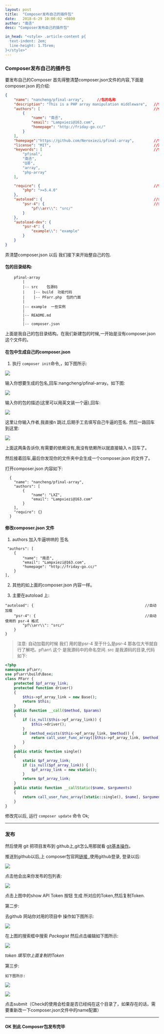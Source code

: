 ```yaml
---
layout: post
title:  "Composer发布自己的插件包"
date:   2018-6-29 10:00:02 +0800
author: "南丞"
desc: "Composer发布自己的插件包"

in_head: "<style> .article-content p{
  text-indent: 2em;
  line-height: 1.75rem;
}</style>"
---
```

### Composer发布自己的插件包

要发布自己的Composer 首先得整清楚composer.json文件的内容,下面是composer.json 的介绍:

```json
{
    "name": "nancheng/pfinal-array",      //包的名称
    "description": "This is a PHP array manipulation middleware",   //包的功能描述
    "authors": [                                                    //作者信息
        {
            "name": "南丞",
            "email": "Lampxiezi@163.com",
            "homepage": "http://friday-go.cc/"
        }
    ],
    "homepage":"https://github.com/Neroxiezi/pfinal-array",         //包的源码地址
    "license": "MIT",                                               //遵循的协议
    "keywords": [                                                   //包的关键字
        "pfinal",
        "南丞",
        "Q哥",
        "array",
        "php-array"
    ],

    "require": {                                                    //包的一些依赖
        "php": ">=5.4.0"
    },
    "autoload": {                                                   //自动加载
        "psr-4": {                                                  //自动使用的 psr-4 格式
            "pf\\arr\\": "src/"
        }
    },
    "autoload-dev": {
        "psr-4": {
            "example\\": "example"
        }
    }
}
```
弄清楚composer.json 以后 我们接下来开始整自己的包.

#### 包的目录结构:

```
    pfinal-array
        |
        |-- src    包源码
        |    |-- build  功能代码 
        |    |-- PFarr.php	包的门面
        |
        |-- example  一些实例
        |
        |-- README.md   
        |
        |-- composer.json
```
上面是我自己的包目录结构。在我们新建包的时候,一开始是没有composer.json这个文件的。

#### 在包中生成自己的composer.json

1. 执行 ```composer init```命令,，如下图所示:

  ![](/images/a.png)
  
  输入你想要生成的包名,回车:nangcheng/pfinal-array。如下图:

  ![](/images/b.png)
  
  输入你的包的描述(这里可以用英文装一个逼),回车:

  ![](/images/c.png)
  
  这里让你输入作者,我直接n  跳过,后期手工去填写自己牛逼的签名.
  然后一路回车到这里:

  ![](/images/d.png)

  上面这两条告诉你,有需要的依赖没有,我没有依赖所以就直接输入 n 回车了。

  然后接着回车,最后你发现你的文件夹中会生成一个composer.json 的文件了。

  打开composer.json 内容如下:

```
  {
    "name": "nancheng/pfinal-array",
    "authors": [
        {
            "name": "LXZ",
            "email": "Lampxiezi@163.com"
        }
    ],
    "require": {}
  }
```

#### 修改composer.json 文件

   1. authors 加入牛逼哄哄的 签名
   
     "authors": [  
        {
            "name": "南丞",
            "email": "Lampxiezi@163.com",
            "homepage": "http://friday-go.cc/"
        }
    ],
    
   2. 其他的如上面的composer.json 内容一样。

   3. 主要在autoload 上:

    "autoload": {                                                   //自动加载
        "psr-4": {                                                  //自动使用的 psr-4 格式
            "pf\\arr\\": "src/"
        }
    }

> 注意: 自动加载的时候 我们 用的是psr-4 至于什么是psr-4 那各位大爷就自行了解吧。pf\\arr\\ 这个 是我源码中的命名空间. src 是我源码的目录,代码如下:

```php
<?php
namespace pf\arr;
use pf\arr\build\Base;
class PFarr {
    protected $pf_array_link;
    protected function driver()
    {
        $this->pf_array_link = new Base();
        return $this;
    }
    public function __call($method, $params)
    {
        if (is_null($this->pf_array_link)) {
            $this->driver();
        }
        if (method_exists($this->pf_array_link, $method)) {
            return call_user_func_array([$this->pf_array_link, $method], $params);
        }
    }
    public static function single()
    {
        static $pf_array_link;
        if (is_null($pf_array_link)) {
            $pf_array_link = new static();
        }
        return $pf_array_link;
    }
    public static function __callStatic($name, $arguments)
    {
        return call_user_func_array([static::single(), $name], $arguments);
    }
}
```
修改完以后, 运行 ```composer update``` 命令 Ok;

------- 

### 发布

然后使用 git 把项目发布到 github上,git怎么用那就看 [git基本操作](http://friday-go.cc/Git-%E5%9F%BA%E6%9C%AC%E6%93%8D%E4%BD%9C)。

推送到github以后,上 composer包官网[链接 ](https://packagist.org/),使用github登录,
登录以后:

![](/images/f.png)

点击他会出来你发布的包列表:

![](/images/e.png)

点击上图中的show API Token 按钮 生成 所对应的Token,然后复制Token.

第二步:

   去github 网站你对用的项目中 操作如下图所示:

   ![](/images/g.png)

   在上图的搜索框中搜索 *Packagist* 然后点击编辑如下图所示:

   ![](/images/h.png)

   *token 填写你上面复制的Token*

第三步:
    
    如下图所示:
   ![](/images/m.png)
   
   ![](/images/n.png)

   点击submit（Check的使用会检查是否已经纯在这个目录了，如果存在的话，需要重新改一下composer.json文件中的name配置）

---------------------------------------

#### OK 到此 Composer包发布完毕

